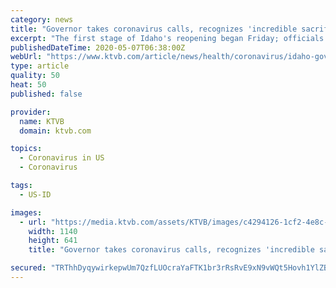 ```yaml
---
category: news
title: "Governor takes coronavirus calls, recognizes 'incredible sacrifices' of Idahoans"
excerpt: "The first stage of Idaho's reopening began Friday; officials say plan is on track despite one model that predicts a major increase in COVID-19 this summer."
publishedDateTime: 2020-05-07T06:38:00Z
webUrl: "https://www.ktvb.com/article/news/health/coronavirus/idaho-governor-recognizes-incredible-sacrifices-as-stage-one-of-reopening-begins-covid-19-aarp-town-hall/277-7a02a4d5-5107-4ff2-bd92-a5694d2aa4eb"
type: article
quality: 50
heat: 50
published: false

provider:
  name: KTVB
  domain: ktvb.com

topics:
  - Coronavirus in US
  - Coronavirus

tags:
  - US-ID

images:
  - url: "https://media.ktvb.com/assets/KTVB/images/c4294126-1cf2-4e8c-a4f6-555cf38dc79c/c4294126-1cf2-4e8c-a4f6-555cf38dc79c_1140x641.jpg"
    width: 1140
    height: 641
    title: "Governor takes coronavirus calls, recognizes 'incredible sacrifices' of Idahoans"

secured: "TRThhDyqywirkepwUm7QzfLUOcraYaFTK1br3rRsRvE9xN9vWQt5Hovh1YlZBnCVJd3LC6/ui5fCTP5UB439n6wPEGlXrYt0pero+8QlHEy/KWzh7YjTHWvl2gNrT3AAuQqwZlOXqG2rzalOKMvOsNpx0QcYXN15QV1nc2EV1GVgvnNgcl6MBA1DGknvKiQr0XwqRYztuNrHDwXD5qkqkp2J8xTEouEji3w/AiUl4grF85yhAGZ0hsRNRHPYtZZ/xmQA2CR+n3VJRvP5WtRthKhd2AUGMMjQ2lv4oXsfUrHTrMFRhCW02yRAggTYfDoa;P8Mn1APH4ecL0icWneJdWw=="
---
```


